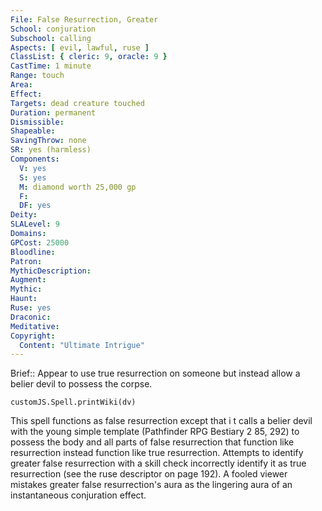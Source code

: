 ```yaml
---
File: False Resurrection, Greater
School: conjuration
Subschool: calling
Aspects: [ evil, lawful, ruse ]
ClassList: { cleric: 9, oracle: 9 }
CastTime: 1 minute
Range: touch
Area: 
Effect: 
Targets: dead creature touched
Duration: permanent
Dismissible: 
Shapeable: 
SavingThrow: none
SR: yes (harmless)
Components:
  V: yes
  S: yes
  M: diamond worth 25,000 gp
  F: 
  DF: yes
Deity: 
SLALevel: 9
Domains: 
GPCost: 25000
Bloodline: 
Patron: 
MythicDescription: 
Augment: 
Mythic: 
Haunt: 
Ruse: yes
Draconic: 
Meditative: 
Copyright:
  Content: "Ultimate Intrigue"
---
```

Brief:: Appear to use true resurrection on someone but instead allow a belier devil to possess the corpse.

```dataviewjs
customJS.Spell.printWiki(dv)
```

This spell functions as false resurrection except that i t calls a belier devil with the young simple template (Pathfinder RPG Bestiary 2 85, 292) to possess the body and all parts of false resurrection that function like resurrection instead function like true resurrection.  Attempts to identify greater false resurrection with a skill check incorrectly identify it as true resurrection (see the ruse descriptor on page 192). A fooled viewer mistakes greater false resurrection's aura as the lingering aura of an instantaneous conjuration effect.
